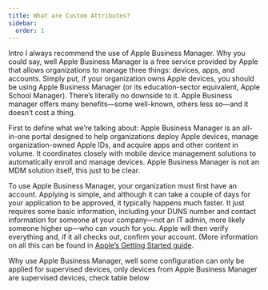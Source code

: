 ```yaml
---
title: What are Custom Attributes?
sidebar:
  order: 1
---
```



Intro
I always recommend the use of Apple Business Manager. Why you could say, well Apple Business Manager is a free service provided by Apple that allows organizations to manage three things: devices, apps, and accounts. Simply put, if your organization owns Apple devices, you should be using Apple Business Manager (or its education-sector equivalent, Apple School Manager). There’s literally no downside to it. Apple Business manager offers many benefits—some well-known, others less so—and it doesn’t cost a thing.

First to define what we’re talking about: Apple Business Manager is an all-in-one portal designed to help organizations deploy Apple devices, manage organization-owned Apple IDs, and acquire apps and other content in volume. It coordinates closely with mobile device management solutions to automatically enroll and manage devices. Apple Business Manager is not an MDM solution itself, this just to be clear.

To use Apple Business Manager, your organization must first have an account. Applying is simple, and although it can take a couple of days for your application to be approved, it typically happens much faster. It just requires some basic information, including your DUNS number and contact information for someone at your company—not an IT admin, more likely someone higher up—who can vouch for you. Apple will then verify everything and, if it all checks out, confirm your account. (More information on all this can be found in [Apple’s Getting Started guide](https://www.apple.com/business/docs/site/Apple_Business_Manager_Getting_Started_Guide.pdf).

Why use Apple Business Manager, well some configuration can only be applied for supervised devices, only devices from Apple Business Manager are supervised devices, check table below

